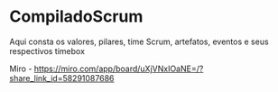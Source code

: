 # CompiladoScrum
 Aqui consta os valores, pilares, time Scrum, artefatos, eventos e seus respectivos timebox

Miro - https://miro.com/app/board/uXjVNxIOaNE=/?share_link_id=58291087686
